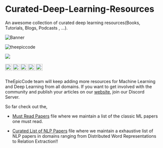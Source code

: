 # Curated-Deep-Learning-Resources

An awesome collection of curated deep learning resources(Books, Tutorials, Blogs, Podcasts , ...). 

![Banner](https://github.com/theepiccode/Curated-Deep-Learning-Resources/blob/main/Banner.png)
<p align="left"> <img src="https://komarev.com/ghpvc/?username=theepiccode&label=Views&color=blue&style=plastic" alt="theepiccode" /> </p>
<a href = "https://invite.theepiccode.com" align = "left">
<img src = "https://img.shields.io/badge/Discord-Join%20the%20Server-blue" /> 
</a>
<br>
<br>
<a href="https://twitter.com/theepiccode1">
  <img align="left" alt="theepiccode's Twitter" width="22px" src="https://cdn.jsdelivr.net/npm/simple-icons@v3/icons/twitter.svg" />
</a>
<a href="https://www.linkedin.com/company/theepiccode/">
  <img align="left" alt="theepiccode's Linkdein" width="22px" src="https://cdn.jsdelivr.net/npm/simple-icons@v3/icons/linkedin.svg" />
</a>
<a href="https://github.com/theepiccode">
  <img align="left" alt="theepiccode's Github" width="22px" src="https://cdn.jsdelivr.net/npm/simple-icons@v3/icons/github.svg" />
</a>
<a href="https://www.instagram.com/theepiccode/">
  <img align="left" alt="theepiccode's Instagram" width="22px" src="https://cdn.jsdelivr.net/npm/simple-icons@v3/icons/instagram.svg" />
</a>
<a href="https://www.youtube.com/theepiccode">
  <img align="left" alt="theepiccode's Youtube" width="22px" src="https://cdn.jsdelivr.net/npm/simple-icons@v3/icons/youtube.svg" />
</a>
<br>
<br>

TheEpicCode team will keep adding more resources for Machine Learning and Deep Learning from all domains.
If you want to get involved with the community and publish your articles on our [website](https://theepiccode.com/), join our Discord Server. 

So far check out the, 

* [Must Read Papers](https://github.com/theepiccode/Curated-Deep-Learning-Resources/blob/main/Must_Read_Papers.md) file where we maintain a list of the classic ML papers one must read.

* [Curated List of NLP Papers](https://github.com/theepiccode/Curated-Deep-Learning-Resources/blob/main/NLP/Papers.md) file where we maintain a exhaustive list of NLP papers in domains ranging from Distributed Word Representations to Relation Extraction!!
